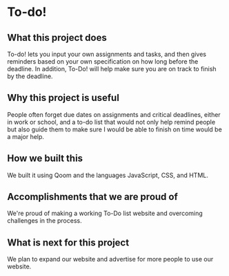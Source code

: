 To-do!
==================
## What this project does
To-do! lets you input your own assignments and tasks, and then gives reminders based on your own specification on how long before the deadline. In addition, To-Do! will help make sure you are on track to finish by the deadline.
## Why this project is useful
People often forget due dates on assignments and critical deadlines, either in work or school, and a to-do list that would not only help remind people but also guide them to make sure I would be able to finish on time would be a major help.
## How we built this 
We built it using Qoom and the languages JavaScript, CSS, and HTML.
## Accomplishments that we are proud of 
We're proud of making a working To-Do list website and overcoming challenges in the process.
## What is next for this project
We plan to expand our website and advertise for more people to use our website.
